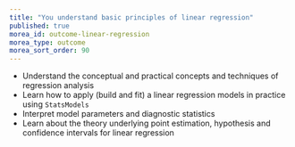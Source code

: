 ```yaml
---
title: "You understand basic principles of linear regression"
published: true
morea_id: outcome-linear-regression
morea_type: outcome
morea_sort_order: 90
---
```


* Understand the conceptual and practical concepts and techniques of regression analysis
* Learn how to apply (build and fit) a linear regression models in practice using `StatsModels`
* Interpret model parameters and diagnostic statistics
* Learn about the theory underlying point estimation, hypothesis and confidence intervals for linear regression 
